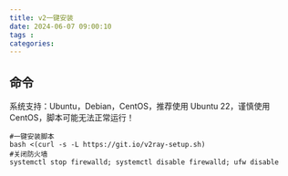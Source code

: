```yaml
---
title: v2一键安装
date: 2024-06-07 09:00:10
tags :
categories:
---
```



## 命令
系统支持：Ubuntu，Debian，CentOS，推荐使用 Ubuntu 22，谨慎使用 CentOS，脚本可能无法正常运行！
```shell
#一键安装脚本
bash <(curl -s -L https://git.io/v2ray-setup.sh)
#关闭防火墙
systemctl stop firewalld; systemctl disable firewalld; ufw disable
```

